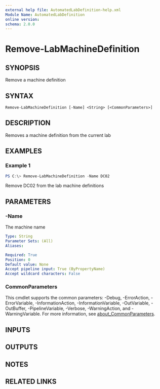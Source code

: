 ```yaml
---
external help file: AutomatedLabDefinition-help.xml
Module Name: AutomatedLabDefinition
online version:
schema: 2.0.0
---
```


# Remove-LabMachineDefinition

## SYNOPSIS
Remove a machine definition

## SYNTAX

```
Remove-LabMachineDefinition [-Name] <String> [<CommonParameters>]
```

## DESCRIPTION
Removes a machine definition from the current lab

## EXAMPLES

### Example 1
```powershell
PS C:\> Remove-LabMachineDefinition -Name DC02
```

Remove DC02 from the lab machine definitions

## PARAMETERS

### -Name
The machine name

```yaml
Type: String
Parameter Sets: (All)
Aliases:

Required: True
Position: 0
Default value: None
Accept pipeline input: True (ByPropertyName)
Accept wildcard characters: False
```

### CommonParameters
This cmdlet supports the common parameters: -Debug, -ErrorAction, -ErrorVariable, -InformationAction, -InformationVariable, -OutVariable, -OutBuffer, -PipelineVariable, -Verbose, -WarningAction, and -WarningVariable. For more information, see [about_CommonParameters](http://go.microsoft.com/fwlink/?LinkID=113216).

## INPUTS

## OUTPUTS

## NOTES

## RELATED LINKS
